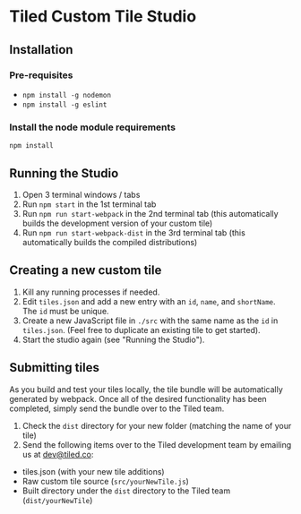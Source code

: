 # Tiled Custom Tile Studio

## Installation

### Pre-requisites

- `npm install -g nodemon`
- `npm install -g eslint`

### Install the node module requirements

`npm install`


## Running the Studio
1. Open 3 terminal windows / tabs
2. Run `npm start` in the 1st terminal tab
3. Run `npm run start-webpack` in the 2nd terminal tab (this automatically builds the development version of your custom tile)
1. Run `npm run start-webpack-dist` in the 3rd terminal tab (this automatically builds the compiled distributions)

## Creating a new custom tile
1. Kill any running processes if needed.
2. Edit `tiles.json` and add a new entry with an `id`, `name`, and `shortName`. The `id` must be unique.
3. Create a new JavaScript file in `./src` with the same name as the `id` in `tiles.json`. (Feel free to duplicate an existing tile to get started).
4. Start the studio again (see "Running the Studio").

## Submitting tiles
As you build and test your tiles locally, the tile bundle will be automatically generated by webpack. Once all of the desired functionality has been completed, simply send the bundle over to the Tiled team.

1. Check the `dist` directory for your new folder (matching the name of your tile)
2. Send the following items over to the Tiled development team by emailing us at dev@tiled.co:
- tiles.json (with your new tile additions)
- Raw custom tile source (`src/yourNewTile.js`)
- Built directory under the `dist` directory to the Tiled team (`dist/yourNewTile`)